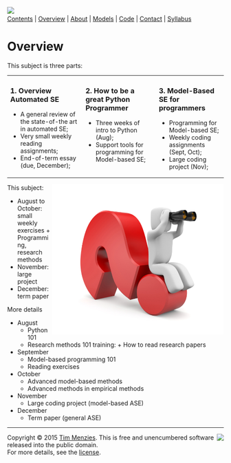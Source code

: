 [<img width=900 src="https://raw.githubusercontent.com/txt/mase/master/img/banner1.png">](https://github.com/txt/mase/blob/master/README.md)   
[Contents](https://github.com/txt/mase/blob/master/TOC.md) |
[Overview](https://github.com/txt/mase/blob/master/OVERVIEW.md) |
[About](https://github.com/txt/mase/blob/master/ABOUT.md) |
[Models](https://github.com/txt/mase/blob/master/MODELS.md) |
[Code](https://github.com/txt/mase/tree/master/src) |
[Contact](http://menzies.us) |
[Syllabus](https://github.com/txt/mase/blob/master/SYLLABUS.md) 


# Overview



This subject is three parts:

<table><tr><td colspan=2 valign=top>
<h3>1. Overview Automated SE</h3>
<ul>
<li>
A general review of the state-of-the art in automated SE;
<li>
Very small weekly reading assignments;
<li>
End-of-term essay (due, December);
</ul>
</td><td valign=top>
<h3>2. How to be a great Python Programmer</h3>
<ul>
<li>Three weeks of intro to Python (Aug);
<li>Support tools for programming for Model-based SE;
</ul>


</td>
<td valign=top>

<h3>3. Model-Based SE for programmers</h3>
<ul>
<li>Programming for Model-based SE;
<li> Weekly coding assignments (Sept, Oct);
<li> Large coding project (Nov);
</ul>
</td></tr></table>



<img width=400 align=right src="img/overview.png">

This subject:

+ August to October: small weekly exercises
      +  Programming, research methods
+ November: large project
+ December: term paper

More details

+ August 
    + Python 101
    + Research methods 101 training:
	      + How to read research papers
+ September 
    + Model-based programming 101
    + Reading exercises
+ October 
    + Advanced model-based methods
    + Advanced methods in empirical methods
+ November
    + Large coding project (model-based ASE)
+ December
    + Term paper (general ASE)




_________

<img align=right src="https://raw.githubusercontent.com/txt/mase/master/img/pd-icon.png">Copyright © 2015 [Tim Menzies](http://menzies.us).
This is free and unencumbered software released into the public domain.   
For more details, see the [license](https://github.com/txt/mase/blob/master/LICENSE).

